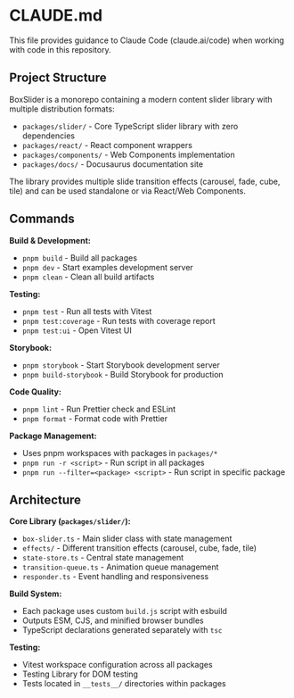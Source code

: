 # CLAUDE.md

This file provides guidance to Claude Code (claude.ai/code) when working with code in this repository.

## Project Structure

BoxSlider is a monorepo containing a modern content slider library with multiple distribution formats:

- `packages/slider/` - Core TypeScript slider library with zero dependencies
- `packages/react/` - React component wrappers
- `packages/components/` - Web Components implementation
- `packages/docs/` - Docusaurus documentation site

The library provides multiple slide transition effects (carousel, fade, cube, tile) and can be used standalone or via React/Web Components.

## Commands

**Build & Development:**

- `pnpm build` - Build all packages
- `pnpm dev` - Start examples development server
- `pnpm clean` - Clean all build artifacts

**Testing:**

- `pnpm test` - Run all tests with Vitest
- `pnpm test:coverage` - Run tests with coverage report
- `pnpm test:ui` - Open Vitest UI

**Storybook:**

- `pnpm storybook` - Start Storybook development server
- `pnpm build-storybook` - Build Storybook for production

**Code Quality:**

- `pnpm lint` - Run Prettier check and ESLint
- `pnpm format` - Format code with Prettier

**Package Management:**

- Uses pnpm workspaces with packages in `packages/*`
- `pnpm run -r <script>` - Run script in all packages
- `pnpm run --filter=<package> <script>` - Run script in specific package

## Architecture

**Core Library (`packages/slider/`):**

- `box-slider.ts` - Main slider class with state management
- `effects/` - Different transition effects (carousel, cube, fade, tile)
- `state-store.ts` - Central state management
- `transition-queue.ts` - Animation queue management
- `responder.ts` - Event handling and responsiveness

**Build System:**

- Each package uses custom `build.js` script with esbuild
- Outputs ESM, CJS, and minified browser bundles
- TypeScript declarations generated separately with `tsc`

**Testing:**

- Vitest workspace configuration across all packages
- Testing Library for DOM testing
- Tests located in `__tests__/` directories within packages
